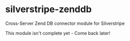 silverstripe-zenddb
===================

Cross-Server Zend DB connector module for Silverstripe

This module isn't complete yet - Come back later!
